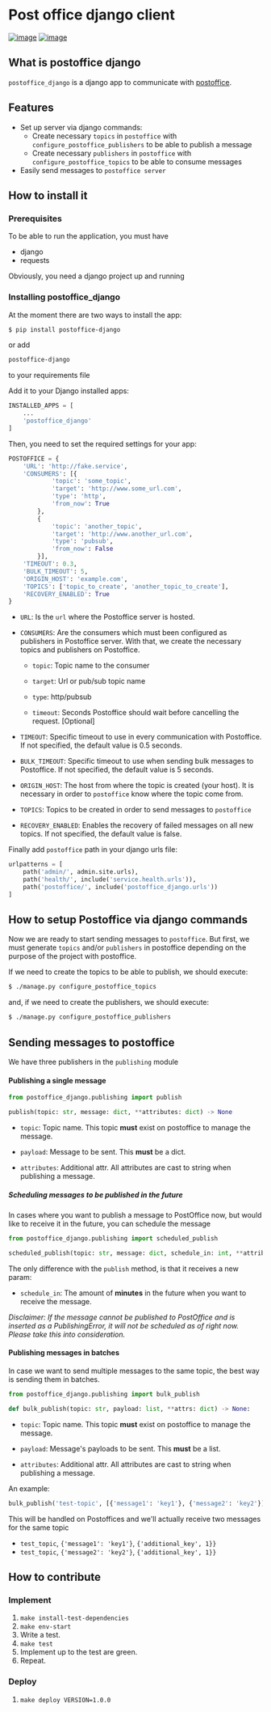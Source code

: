 # Post office django client

[![image](https://circleci.com/gh/mercadona/postoffice_django/tree/master.svg?style=svg)](https://circleci.com/gh/mercadona/postoffice_django/tree/master) [![image](https://badge.fury.io/py/postoffice-django.svg)](https://badge.fury.io/py/postoffice-django)

## What is postoffice django

`postoffice_django` is a django app to communicate with [postoffice](<https://github.com/lonamiaec/postoffice/>).

## Features

- Set up server via django commands:
  - Create necessary `topics` in `postoffice` with `configure_postoffice_publishers` to be able to publish a message
  - Create necessary `publishers` in `postoffice` with `configure_postoffice_topics` to be able to consume messages
- Easily send messages to `postoffice server`

## How to install it

### Prerequisites

To be able to run the application, you must have

  - django
  - requests

Obviously, you need a django project up and running

### Installing postoffice_django

At the moment there are two ways to install the app:

```bash
$ pip install postoffice-django
```

or add

```txt
postoffice-django
```

to your requirements file

Add it to your Django installed apps:


```python
INSTALLED_APPS = [
    ...
    'postoffice_django'
]
```

Then, you need to set the required settings for your app:

```python
POSTOFFICE = {
    'URL': 'http://fake.service',
    'CONSUMERS': [{
            'topic': 'some_topic',
            'target': 'http://www.some_url.com',
            'type': 'http',
            'from_now': True
        },
        {
            'topic': 'another_topic',
            'target': 'http://www.another_url.com',
            'type': 'pubsub',
            'from_now': False
        }],
    'TIMEOUT': 0.3,
    'BULK_TIMEOUT': 5,
    'ORIGIN_HOST': 'example.com',
    'TOPICS': ['topic_to_create', 'another_topic_to_create'],
    'RECOVERY_ENABLED': True
}
```
- `URL`: Is the `url` where the Postoffice server is hosted.

- `CONSUMERS`: Are the consumers which must been configured as publishers in Postoffice server. With that, we create the necessary topics and publishers on Postoffice.

    - `topic`: Topic name to the consumer

    - `target`: Url or pub/sub topic name

    - `type`: http/pubsub
    
    - `timeout`: Seconds Postoffice should wait before cancelling the request. [Optional] 
    
- `TIMEOUT`: Specific timeout to use in every communication with Postoffice. If not specified, the default value is 0.5 seconds.

- `BULK_TIMEOUT`: Specific timeout to use when sending bulk messages to Postoffice. If not specified, the default value is 5 seconds.

- `ORIGIN_HOST`: The host from where the topic is created (your host).  It is necessary in order to `postoffice` know where the topic come from.

- `TOPICS`: Topics to be created in order to send messages to `postoffice`

- `RECOVERY_ENABLED`: Enables the recovery of failed messages on all new topics. If not specified, the default value is false.

Finally add `postoffice` path in your django urls file:

```python
urlpatterns = [
    path('admin/', admin.site.urls),
    path('health/', include('service.health.urls')),
    path('postoffice/', include('postoffice_django.urls'))
]
```

## How to setup Postoffice via django commands

Now we are ready to start sending messages to `postoffice`. But first, we must generate `topics` and/or `publishers` in postoffice depending on the purpose of the project with postoffice.

If we need to create the topics to be able to publish, we should execute:

```bash
$ ./manage.py configure_postoffice_topics
```

and, if we need to create the publishers, we should execute:

```bash
$ ./manage.py configure_postoffice_publishers
```

## Sending messages to postoffice

We have three publishers in the `publishing` module

#### Publishing a single message

```python
from postoffice_django.publishing import publish

publish(topic: str, message: dict, **attributes: dict) -> None
```

- `topic`: Topic name. This topic **must** exist on postoffice to manage the message.

- `payload`: Message to be sent. This **must** be a dict.

- `attributes`: Additional attr. All attributes are cast to string when publishing a message.


##### Scheduling messages to be published in the future
In cases where you want to publish a message to PostOffice now, but would like to receive it in the future, you can schedule the message 
```python
from postoffice_django.publishing import scheduled_publish

scheduled_publish(topic: str, message: dict, schedule_in: int, **attributes: dict) -> None
```

The only difference with the `publish` method, is that it receives a new param:

- `schedule_in`: The amount of **minutes** in the future when you want to receive the message.

_Disclaimer: If the message cannot be published to PostOffice and is inserted as a PublishingError, it will not be scheduled as of right now. Please take this into consideration._

#### Publishing messages in batches

In case we want to send multiple messages to the same topic, the best way is sending them in batches.

```python
from postoffice_django.publishing import bulk_publish

def bulk_publish(topic: str, payload: list, **attrs: dict) -> None:
```

- `topic`: Topic name. This topic **must** exist on postoffice to manage the message.

- `payload`: Message's payloads to be sent. This **must** be a list.

- `attributes`: Additional attr. All attributes are cast to string when publishing a message.

An example:

```python
bulk_publish('test-topic', [{'message1': 'key1'}, {'message2': 'key2'}], {'additional_key': 1})
```

This will be handled on Postoffices and we'll actually receive two messages for the same topic
* `test_topic`, `{'message1': 'key1'}`, `{'additional_key', 1}}`
* `test_topic`, `{'message2': 'key2'}`, `{'additional_key', 1}}`


## How to contribute

### Implement

1. `make install-test-dependencies`
1. `make env-start`
1. Write a test.
1. `make test`
1. Implement up to the test are green.
1. Repeat.

### Deploy

1. `make deploy VERSION=1.0.0`